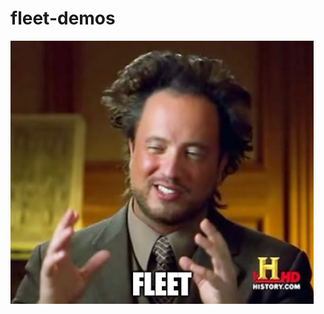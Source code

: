 # fleet-demos

![Fleet](https://github.com/bgulla/fleet-samples/blob/main/static/aliens.png?raw=true) 


